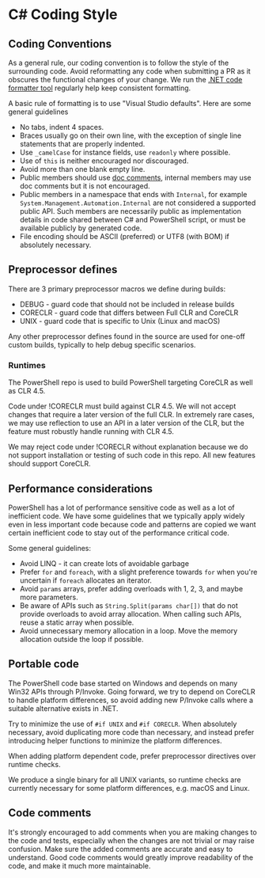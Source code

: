 
# C# Coding Style

## Coding Conventions

As a general rule, our coding convention is to follow the style of the surrounding code.
Avoid reformatting any code when submitting a PR as it obscures the functional changes of your change.
We run the [.NET code formatter tool](https://github.com/dotnet/codeformatter) regularly help keep consistent formatting.

A basic rule of formatting is to use "Visual Studio defaults".
Here are some general guidelines

* No tabs, indent 4 spaces.
* Braces usually go on their own line,
  with the exception of single line statements that are properly indented.
* Use `_camelCase` for instance fields,
  use `readonly` where possible.
* Use of `this` is neither encouraged nor discouraged.
* Avoid more than one blank empty line.
* Public members should use [doc comments](https://msdn.microsoft.com/en-us/library/b2s063f7.aspx),
  internal members may use doc comments but it is not encouraged.
* Public members in a namespace that ends with `Internal`,
  for example `System.Management.Automation.Internal` are not considered a supported public API.
  Such members are necessarily public as implementation details in code shared between C# and PowerShell script,
  or must be available publicly by generated code.
* File encoding should be ASCII (preferred)
  or UTF8 (with BOM) if absolutely necessary.

## Preprocessor defines

There are 3 primary preprocessor macros we define during builds:

* DEBUG - guard code that should not be included in release builds
* CORECLR - guard code that differs between Full CLR and CoreCLR
* UNIX - guard code that is specific to Unix (Linux and macOS)

Any other preprocessor defines found in the source are used for one-off custom builds,
typically to help debug specific scenarios.

### Runtimes

The PowerShell repo is used to build PowerShell targeting CoreCLR as well as CLR 4.5.

Code under !CORECLR must build against CLR 4.5.
We will not accept changes that require a later version of the full CLR.
In extremely rare cases, we may use reflection to use an API in a later version of the CLR,
but the feature must robustly handle running with CLR 4.5.

We may reject code under !CORECLR without explanation because
we do not support installation or testing of such code in this repo.
All new features should support CoreCLR.

## Performance considerations

PowerShell has a lot of performance sensitive code as well as a lot of inefficient code.
We have some guidelines that we typically apply widely even in less important code
because code and patterns are copied we want certain inefficient code to stay out of the performance critical code.

Some general guidelines:

* Avoid LINQ - it can create lots of avoidable garbage
* Prefer `for` and `foreach`,
  with a slight preference towards `for` when you're uncertain if `foreach` allocates an iterator.
* Avoid `params` arrays, prefer adding overloads with 1, 2, 3, and maybe more parameters.
* Be aware of APIs such as `String.Split(params char[])` that do not provide overloads to avoid array allocation.
  When calling such APIs, reuse a static array when possible.
* Avoid unnecessary memory allocation in a loop.
  Move the memory allocation outside the loop if possible.

## Portable code

The PowerShell code base started on Windows and depends on many Win32 APIs through P/Invoke.
Going forward, we try to depend on CoreCLR to handle platform differences,
so avoid adding new P/Invoke calls where a suitable alternative exists in .NET.

Try to minimize the use of `#if UNIX` and `#if CORECLR`.
When absolutely necessary, avoid duplicating more code than necessary,
and instead prefer introducing helper functions to minimize the platform differences.

When adding platform dependent code, prefer preprocessor directives
over runtime checks.

We produce a single binary for all UNIX variants,
so runtime checks are currently necessary for some platform differences, e.g. macOS and Linux.

## Code comments

It's strongly encouraged to add comments when you are making changes to the code and tests,
especially when the changes are not trivial or may raise confusion.
Make sure the added comments are accurate and easy to understand.
Good code comments would greatly improve readability of the code, and make it much more maintainable.

